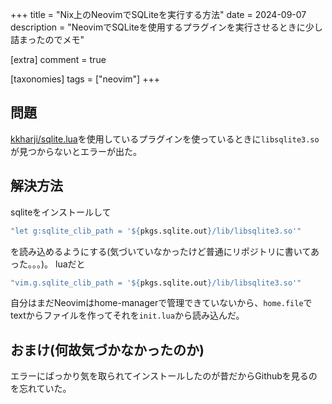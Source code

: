 
+++
title = "Nix上のNeovimでSQLiteを実行する方法"
date = 2024-09-07
description = "NeovimでSQLiteを使用するプラグインを実行させるときに少し詰まったのでメモ"

[extra]
comment = true

[taxonomies]
tags = ["neovim"]
+++

## 問題

[kkharji/sqlite.lua](https://github.com/kkharji/sqlite.lua)を使用しているプラグインを使っているときに`libsqlite3.so`が見つからないとエラーが出た。

## 解決方法

sqliteをインストールして

```nix
"let g:sqlite_clib_path = '${pkgs.sqlite.out}/lib/libsqlite3.so'"
```

を読み込めるようにする(気づいていなかったけど普通にリポジトリに書いてあった。。。)。
luaだと

```nix
"vim.g.sqlite_clib_path = '${pkgs.sqlite.out}/lib/libsqlite3.so'"
```

自分はまだNeovimはhome-managerで管理できていないから、`home.file`でtextからファイルを作ってそれを`init.lua`から読み込んだ。

## おまけ(何故気づかなかったのか)

エラーにばっかり気を取られてインストールしたのが昔だからGithubを見るのを忘れていた。

